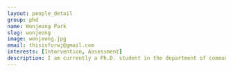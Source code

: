 ```yaml
---
layout: people_detail
group: phd
name: Wonjeong Park
slug: wonjeong
image: wonjeong.jpg
email: thisisforwj@gmail.com
interests: [Intervention, Assessment]
description: I am currently a Ph.D. student in the department of communication disorders at Ewha Womans University, and a member of Child Language Lab. I received M.A. in speech-language pathology at Ewha Womans University. My research interests are assessment and intervention of children’s language development through parents, and HCI(Human-Computer Interaction) techniques for these.
---
```


